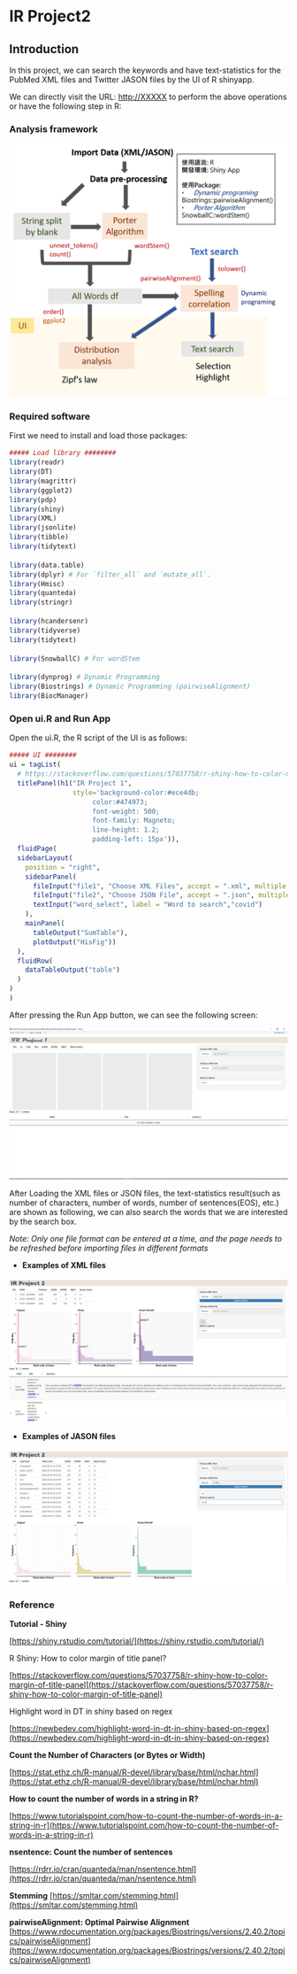# IR Project2

## Introduction

In this project, we can search the keywords and have text-statistics for the PubMed XML files and Twitter JASON files by the UI of R shinyapp.

We can directly visit the URL: [http://XXXXX](http://xxxxx/) to perform the above operations or have the following step in R:

### Analysis framework
![Untitled](https://github.com/Charlene717/IR_Project2_Cha-/blob/main/Fig/IRP2_00.png)


### Required software

First we need to install and load those packages:

```r
##### Load library ########
library(readr)
library(DT)
library(magrittr) 
library(ggplot2)
library(pdp)
library(shiny)
library(XML)
library(jsonlite)
library(tibble)
library(tidytext)

library(data.table)
library(dplyr) # For `filter_all` and `mutate_all`.
library(Hmisc)
library(quanteda)
library(stringr)

library(hcandersenr)
library(tidyverse)
library(tidytext)

library(SnowballC) # For wordStem

library(dynprog) # Dynamic Programming
library(Biostrings) # Dynamic Programming (pairwiseAlignment)
library(BiocManager)
```

### Open ui.R and Run App

Open the ui.R, the R script of the UI is as follows:

```r
##### UI ########
ui = tagList(
  # https://stackoverflow.com/questions/57037758/r-shiny-how-to-color-margin-of-title-panel
  titlePanel(h1("IR Project 1",
                style='background-color:#ece4db;  
                     color:#474973;
                     font-weight: 500;
                     font-family: Magneto;
                     line-height: 1.2;
                     padding-left: 15px')), 
  fluidPage(
  sidebarLayout(
    position = "right",
    sidebarPanel(
      fileInput("file1", "Choose XML Files", accept = ".xml", multiple = T),
      fileInput("file2", "Choose JSON File", accept = ".json", multiple = T),
      textInput("word_select", label = "Word to search","covid")
    ),
    mainPanel(
      tableOutput("SumTable"),
      plotOutput("HisFig"))
  ),
  fluidRow(
    dataTableOutput("table")
  )
)
)
```

After pressing the Run App button, we can see the following screen:

![Untitled](https://github.com/Charlene717/IR_Project_Cha/blob/main/IR_Project1/Fig/IRP1_01.png)

After Loading the XML files or JSON files, the text-statistics result(such as number of characters, number of words, number of sentences(EOS), etc.) are shown as following, we can also search the words that we are interested by the search box.

*Note: Only one file format can be entered at a time, and the page needs to be refreshed before importing files in different formats*

- **Examples of XML files**

![Untitled](https://github.com/Charlene717/IR_Project2_Cha-/blob/main/Fig/IRP2_02.png)

- **Examples of JASON files**

![Untitled](https://github.com/Charlene717/IR_Project2_Cha-/blob/main/Fig/IRP2_03.png)


### Reference

**Tutorial - Shiny**

[https://shiny.rstudio.com/tutorial/](https://shiny.rstudio.com/tutorial/)

R Shiny: How to color margin of title panel?

[https://stackoverflow.com/questions/57037758/r-shiny-how-to-color-margin-of-title-panel](https://stackoverflow.com/questions/57037758/r-shiny-how-to-color-margin-of-title-panel)

Highlight word in DT in shiny based on regex

[https://newbedev.com/highlight-word-in-dt-in-shiny-based-on-regex](https://newbedev.com/highlight-word-in-dt-in-shiny-based-on-regex)


**Count the Number of Characters (or Bytes or Width)**

[https://stat.ethz.ch/R-manual/R-devel/library/base/html/nchar.html](https://stat.ethz.ch/R-manual/R-devel/library/base/html/nchar.html)

**How to count the number of words in a string in R?**

[https://www.tutorialspoint.com/how-to-count-the-number-of-words-in-a-string-in-r](https://www.tutorialspoint.com/how-to-count-the-number-of-words-in-a-string-in-r)

**nsentence: Count the number of sentences**

[https://rdrr.io/cran/quanteda/man/nsentence.html](https://rdrr.io/cran/quanteda/man/nsentence.html)

**Stemming**
[https://smltar.com/stemming.html](https://smltar.com/stemming.html)

**pairwiseAlignment: Optimal Pairwise Alignment**
[https://www.rdocumentation.org/packages/Biostrings/versions/2.40.2/topics/pairwiseAlignment](https://www.rdocumentation.org/packages/Biostrings/versions/2.40.2/topics/pairwiseAlignment)
